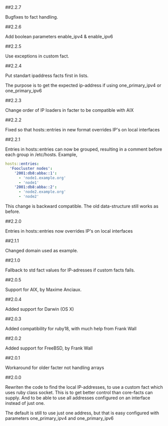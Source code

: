 ##2.2.7

Bugfixes to fact handling.

##2.2.6

Add boolean parameters enable_ipv4 & enable_ipv6

##2.2.5

Use exceptions in custom fact.

##2.2.4

Put standart ipaddress facts first in lists.

The purpose is to get the expected ip-address if using
one_primary_ipv4 or one_primary_ipv6

##2.2.3

Change order of IP loaders in facter to be compatible with AIX

##2.2.2

Fixed so that hosts::entries in new format overrides IP's on local
interfaces

##2.2.1

Entries in hosts::entries can now be grouped, resulting in a comment
before each group in /etc/hosts. Example,

```yaml
hosts::entries:
  'Foocluster nodes':
    '2001:db8:abba::1':
      - 'node1.example.org'
      - 'node1'
    '2001:db8:abba::2':
      - 'node2.example.org'
      - 'node2'
```

This change is backward compatible. The old data-structure still works
as before.

##2.2.0

Entries in hosts::entries now overrides IP's on local interfaces

##2.1.1

Changed domain used as example.

##2.1.0

Fallback to std fact values for IP-adresses if custom facts fails.

##2.0.5

Support for AIX, by Maxime Anciaux.

##2.0.4

Added support for Darwin (OS X)

##2.0.3

Added compatibility for ruby18, with much help from Frank Wall

##2.0.2

Added support for FreeBSD, by Frank Wall

##2.0.1

Workaround for older facter not handling arrays

##2.0.0

Rewriten the code to find the local IP-addresses, to use a custom fact
which uses ruby class socket. This is to get better control than
core-facts can supply. And to be able to use all addresses configured
on an interface instead of just one.

The default is still to use just one address, but that is easy
configured with parameters one_primary_ipv4 and one_primary_ipv6
